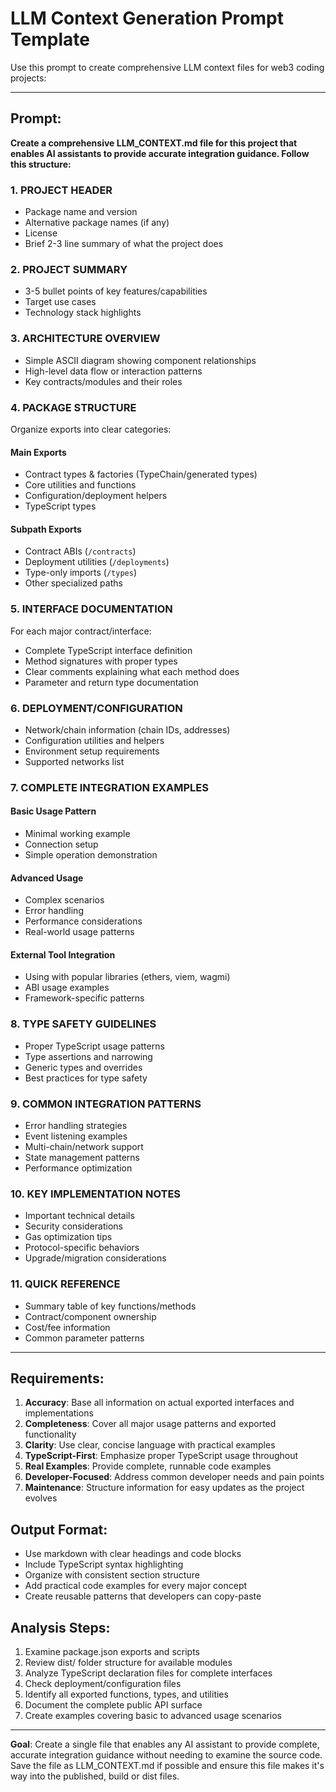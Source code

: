 # LLM Context Generation Prompt Template

Use this prompt to create comprehensive LLM context files for web3 coding projects:

---

## Prompt:

**Create a comprehensive LLM_CONTEXT.md file for this project that enables AI assistants to provide accurate integration guidance. Follow this structure:**

### 1. PROJECT HEADER
- Package name and version
- Alternative package names (if any)
- License
- Brief 2-3 line summary of what the project does

### 2. PROJECT SUMMARY  
- 3-5 bullet points of key features/capabilities
- Target use cases
- Technology stack highlights

### 3. ARCHITECTURE OVERVIEW
- Simple ASCII diagram showing component relationships
- High-level data flow or interaction patterns
- Key contracts/modules and their roles

### 4. PACKAGE STRUCTURE
Organize exports into clear categories:

#### Main Exports
- Contract types & factories (TypeChain/generated types)
- Core utilities and functions
- Configuration/deployment helpers
- TypeScript types

#### Subpath Exports  
- Contract ABIs (`/contracts`)
- Deployment utilities (`/deployments`) 
- Type-only imports (`/types`)
- Other specialized paths

### 5. INTERFACE DOCUMENTATION
For each major contract/interface:
- Complete TypeScript interface definition
- Method signatures with proper types
- Clear comments explaining what each method does
- Parameter and return type documentation

### 6. DEPLOYMENT/CONFIGURATION
- Network/chain information (chain IDs, addresses)
- Configuration utilities and helpers
- Environment setup requirements
- Supported networks list

### 7. COMPLETE INTEGRATION EXAMPLES

#### Basic Usage Pattern
- Minimal working example
- Connection setup
- Simple operation demonstration

#### Advanced Usage
- Complex scenarios
- Error handling
- Performance considerations
- Real-world usage patterns

#### External Tool Integration
- Using with popular libraries (ethers, viem, wagmi)
- ABI usage examples
- Framework-specific patterns

### 8. TYPE SAFETY GUIDELINES
- Proper TypeScript usage patterns
- Type assertions and narrowing
- Generic types and overrides
- Best practices for type safety

### 9. COMMON INTEGRATION PATTERNS
- Error handling strategies
- Event listening examples
- Multi-chain/network support
- State management patterns
- Performance optimization

### 10. KEY IMPLEMENTATION NOTES
- Important technical details
- Security considerations  
- Gas optimization tips
- Protocol-specific behaviors
- Upgrade/migration considerations

### 11. QUICK REFERENCE
- Summary table of key functions/methods
- Contract/component ownership
- Cost/fee information
- Common parameter patterns

---

## Requirements:

1. **Accuracy**: Base all information on actual exported interfaces and implementations
2. **Completeness**: Cover all major usage patterns and exported functionality  
3. **Clarity**: Use clear, concise language with practical examples
4. **TypeScript-First**: Emphasize proper TypeScript usage throughout
5. **Real Examples**: Provide complete, runnable code examples
6. **Developer-Focused**: Address common developer needs and pain points
7. **Maintenance**: Structure information for easy updates as the project evolves

## Output Format:
- Use markdown with clear headings and code blocks
- Include TypeScript syntax highlighting
- Organize with consistent section structure
- Add practical code examples for every major concept
- Create reusable patterns that developers can copy-paste

## Analysis Steps:
1. Examine package.json exports and scripts
2. Review dist/ folder structure for available modules
3. Analyze TypeScript declaration files for complete interfaces
4. Check deployment/configuration files
5. Identify all exported functions, types, and utilities
6. Document the complete public API surface
7. Create examples covering basic to advanced usage scenarios

---

**Goal**: Create a single file that enables any AI assistant to provide complete, accurate integration guidance without needing to examine the source code. Save the file as LLM_CONTEXT.md if possible and ensure this file makes it's way into the published, build or dist files.